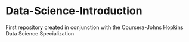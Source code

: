 Data-Science-Introduction
=========================

First repository created in conjunction with the Coursera-Johns Hopkins Data Science Specialization
